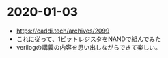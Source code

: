 # 2020-01-03
- https://caddi.tech/archives/2099
- これに従って、1ビットレジスタをNANDで組んでみた
- verilogの講義の内容を思い出しながらできて楽しい。
